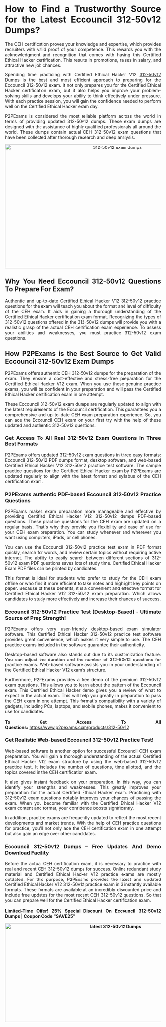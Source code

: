 <h1 style="text-align: justify;">How to Find a Trustworthy Source for the Latest Eccouncil 312-50v12 Dumps?</h1>

<p style="text-align: justify;">The CEH certification proves your knowledge and expertise, which provides recruiters with valid proof of your competence. This rewards you with the acknowledgment and recognition that comes with having this Certified Ethical Hacker certification. This results in promotions, raises in salary, and attractive new job chances.</p>

<p style="text-align: justify;">Spending time practicing with Certified Ethical Hacker V12 <a href="https://www.p2pexams.com/eccouncil/pdf/312-50v12">312-50v12 Dumps</a> is the best and most efficient approach to preparing for the Eccouncil 312-50v12 exam. It not only prepares you for the Certified Ethical Hacker certification exam, but it also helps you improve your problem-solving skills and develops your ability to think effectively under pressure. With each practice session, you will gain the confidence needed to perform well on the Certified Ethical Hacker exam day.</p>

<p style="text-align: justify;">P2PExams is considered the most reliable platform across the world in terms of providing updated 312-50v12 dumps. These exam dumps are designed with the assistance of highly qualified professionals all around the world. These dumps contain actual CEH 312-50v12 exam questions that have been collected after thorough research and deep analysis.</p>

<p style="text-align: center;"><a href="https://www.p2pexams.com/products/312-50v12"><img alt="312-50v12 exam dumps" src="https://i.imgur.com/bYO6cd5.jpeg" style="width: 711px; height: 400px;" /></a></p>

<h2 style="text-align: justify;">Why You Need Eccouncil 312-50v12 Questions To Prepare For Exam?</h2>

<p style="text-align: justify;">Authentic and up-to-date Certified Ethical Hacker V12 312-50v12 practice questions for the exam will teach you about the format and level of difficulty of the CEH exam. It aids in gaining a thorough understanding of the Certified Ethical Hacker certification exam format. Recognizing the types of 312-50v12 questions offered in the 312-50v12 dumps will provide you with a realistic grasp of the actual CEH certification exam experience. To assess your abilities and weaknesses, you must practice 312-50v12 exam questions.</p>

<h2 style="text-align: justify;">How P2PExams is the Best Source to Get Valid Eccouncil 312-50v12 Exam Dumps</h2>

<p style="text-align: justify;">P2PExams offers authentic CEH 312-50v12 dumps for the preparation of the exam. They ensure a cost-effective and stress-free preparation for the Certified Ethical Hacker V12 exam. When you use these genuine practice exams, you will be confident in your preparation and will pass the Certified Ethical Hacker certification exam in one attempt.</p>

<p style="text-align: justify;">These Eccouncil 312-50v12 exam dumps are regularly updated to align with the latest requirements of the Eccouncil certification. This guarantees you a comprehensive and up-to-date CEH exam preparation experience. So, you can ace the Eccouncil CEH exam on your first try with the help of these updated and authentic 312-50v12 questions.</p>

<h3 style="text-align: justify;">Get Access To All Real 312-50v12 Exam Questions In Three Best Formats</h3>

<p style="text-align: justify;">P2PExams offers updated 312-50v12 exam questions in three easy formats: Eccouncil 312-50v12 PDF dumps format, desktop software, and web-based Certified Ethical Hacker V12 312-50v12 practice test software. The sample practice questions for the Certified Ethical Hacker exam by P2PExams are updated regularly to align with the latest format and syllabus of the CEH certification exam.</p>

<h3 style="text-align: justify;">P2PExams authentic PDF-based Eccouncil 312-50v12 Practice Questions</h3>

<p style="text-align: justify;">P2PExams makes exam preparation more manageable and effective by providing Certified Ethical Hacker V12 312-50v12 dumps PDF-based questions. These practice questions for the CEH exam are updated on a regular basis. That&#39;s why they provide you flexibility and ease of use for your CEH exam preparation. You can study whenever and wherever you want using computers, iPads, or cell phones.</p>

<p style="text-align: justify;">You can use the Eccouncil 312-50v12 practice test exam in PDF format quickly, search for words, and review certain topics without requiring active internet. The ability to easily search between different sections of 312-50v12 exam PDF questions saves lots of study time. Certified Ethical Hacker Exam PDF files can be printed by candidates.</p>

<p style="text-align: justify;">This format is ideal for students who prefer to study for the CEH exam offline or who find it more efficient to take notes and highlight key points on paper. Because of these benefits, it is a convenient and effective format for Certified Ethical Hacker V12 312-50v12 exam preparation. Which allows candidates to study more effectively and increase their chances of success.</p>

<h3 style="text-align: justify;">Eccouncil 312-50v12 Practice Test (Desktop-Based) - Ultimate Source of Prep Strength!</h3>

<p style="text-align: justify;">P2PExams offers very user-friendly desktop-based exam simulator software. This Certified Ethical Hacker 312-50v12 practice test software provides great convenience, which makes it very simple to use. The CEH practice exams included in the software guarantee their authenticity.</p>

<p style="text-align: justify;">Desktop-based software also stands out due to its customization feature. You can adjust the duration and the number of 312-50v12 questions for practice exams. Web-based software assists you in your understanding of the Certified Ethical Hacker V12 exam&#39;s structure.</p>

<p style="text-align: justify;">Furthermore, P2PExams provides a free demo of the premium 312-50v12 exam questions. This allows you to learn about the pattern of the Eccouncil exam. This Certified Ethical Hacker demo gives you a review of what to expect in the actual exam. This will help you greatly in preparation to pass the CEH exam in one attempt. This format&#39;s compatibility with a variety of gadgets, including PCs, laptops, and mobile phones, makes it convenient to use for candidates.<br />
<br />
<strong>To Get Access To All Questions:</strong>&nbsp;<a href="https://www.p2pexams.com/products/312-50v12">https://www.p2pexams.com/products/312-50v12</a></p>

<h3 style="text-align: justify;">Get Realistic Web-based Eccouncil 312-50v12 Practice Test!</h3>

<p style="text-align: justify;">Web-based software is another option for successful Eccouncil CEH exam preparation. You will gain a thorough understanding of the actual Certified Ethical Hacker V12 exam structure by using the web-based 312-50v12 practice test. It includes the number of questions, time allotted, and the topics covered in the CEH certification exam.</p>

<p style="text-align: justify;">It also gives instant feedback on your preparation. In this way, you can identify your strengths and weaknesses. This greatly improves your preparation for the actual Certified Ethical Hacker exam. Practicing with 312-50v12 exam questions notably improves your chances of passing the exam. When you become familiar with the Certified Ethical Hacker V12 exam content and format, your confidence boosts significantly.</p>

<p style="text-align: justify;">In addition, practice exams are frequently updated to reflect the most recent developments and market trends. With the help of CEH practice questions for practice, you&#39;ll not only ace the CEH certification exam in one attempt but also gain an edge over other candidates.</p>

<h3 style="text-align: justify;">Eccouncil 312-50v12 Dumps &ndash; Free Updates And Demo Download Facility</h3>

<p style="text-align: justify;">Before the actual CEH certification exam, it is necessary to practice with real and recent CEH 312-50v12 dumps for success. Online redundant study material and Certified Ethical Hacker V12 practice exams are mostly outdated. For this purpose, P2PExams provides the latest and updated Certified Ethical Hacker V12 312-50v12 practice exam in 3 instantly available formats. These formats are available at an incredibly discounted price and include free updates for the most recent CEH 312-50v12 questions. So that you can prepare well for the Certified Ethical Hacker certification exam.<br />
<br />
<strong>Limited-Time Offer! 25% Special Discount On Eccouncil 312-50v12 Dumps | Coupon Code &quot;SAVE25&quot;</strong></p>

<p style="text-align: center;"><strong><img alt="latest 312-50v12 Dumps" src="https://i.imgur.com/v6S6yYL.jpeg" style="width: 700px; height: 318px;" /></strong></p>
